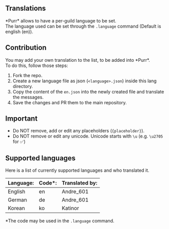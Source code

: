 ## Translations
\*Purr* allows to have a per-guild language to be set.  
The language used can be set through the `.language` command (Default is english (en)).

## Contribution
You may add your own translation to the list, to be added into \*Purr*.  
To do this, follow those steps:
1. Fork the repo.
2. Create a new language file as json (`<language>.json`) inside this lang directory.
3. Copy the content of the `en.json` into the newly created file and translate the messages.
4. Save the changes and PR them to the main repository.

## Important
- Do NOT remove, add or edit any placeholders (`{placeholder}`).
- Do NOT remove or edit any unicode. Unicode starts with `\u` (e.g. `\u2705` for ✅)

## Supported languages
Here is a list of currently supported languages and who translated it.

| Language: | Code*: | Translated by: |
| --------- | ------ | -------------- |
| English   | en     | Andre_601      |
| German    | de     | Andre_601      |
| Korean    | ko     | Katinor        |

*The code may be used in the `.language` command.